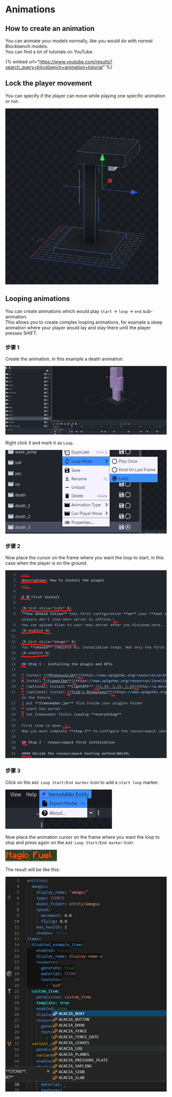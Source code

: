 # Animations

## How to create an animation

You can animate your models normally, like you would do with normal Blockbench models.\
You can find a lot of tutorials on YouTube.

{% embed url="https://www.youtube.com/results?search_query=blockbench+animation+tutorial" %}

## Lock the player movement

You can specify if the player can move while playing one specific animation or not.

![](<../../../.gitbook/assets/image (76).png>)

## Looping animations

You can create animations which would play `start` -> `loop` -> `end` sub-animation.\
This allows you to create complex looping animations, for example a sleep animation where your player would lay and stay there until the player presses SHIFT.

### 步骤 1

Create the animation, in this example a death animation.

![](<../../../.gitbook/assets/image (96) (1).png>)

Right click it and mark it as `Loop`.

![](<../../../.gitbook/assets/image (92) (1).png>)

### 步骤 2

Now place the cursor on the frame where you want the loop to start, in this case when the player is on the ground.

![](<../../../.gitbook/assets/image (75).png>)

### 步骤 3

Click on the `Add Loop Start/End marker` icon to add a `start loop` marker.

![](<../../../.gitbook/assets/image (60).png>)

Now place the animation cursor on the frame where you want the loop to stop and press again on the `Add Loop Start/End marker` icon.

![](<../../../.gitbook/assets/image (46).png>)

The result will be like this:

![](<../../../.gitbook/assets/image (93).png>)
